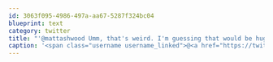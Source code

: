 ```yaml
---
id: 3063f095-4986-497a-aa67-5287f324bc04
blueprint: text
category: twitter
title: "'@mattashwood Umm, that's weird. I'm guessing that would be huge in asia maybe."
caption: '<span class="username username_linked">@<a href="https://twitter.com/mattashwood" title="Matt Ashwood">mattashwood</a></span> Umm, that''s weird. I''m guessing that would be huge in asia maybe.'
---
```

